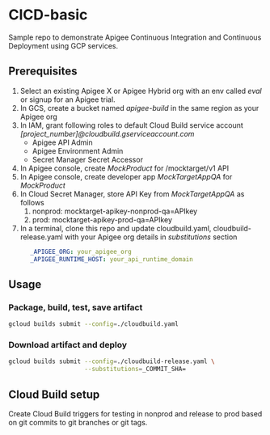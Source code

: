 # CICD-basic 
Sample repo to demonstrate Apigee Continuous Integration and Continuous Deployment using GCP services.

## Prerequisites
 1. Select an existing Apigee X or Apigee Hybrid org with an env called *eval* or signup for an Apigee trial.
 2. In GCS, create a bucket named *apigee-build* in the same region as your Apigee org
 3. In IAM, grant following roles to default Cloud Build service account *[project_number]@cloudbuild.gserviceaccount.com*
       *  Apigee API Admin
       *  Apigee Environment Admin
       *  Secret Manager Secret Accessor
 4. In Apigee console, create *MockProduct* for /mocktarget/v1 API
 5. In Apigee console, create developer app *MockTargetAppQA* for *MockProduct*
 5. In Cloud Secret Manager, store API Key from *MockTargetAppQA* as follows
     1. nonprod: mocktarget-apikey-nonprod-qa=APIkey
     2. prod: mocktarget-apikey-prod-qa=APIkey
 6. In a terminal, clone this repo and update cloudbuild.yaml, cloudbuild-release.yaml with your Apigee org details in *substitutions* section 
```yaml
      _APIGEE_ORG: your_apigee_org
      _APIGEE_RUNTIME_HOST: your_api_runtime_domain
``` 

## Usage

### Package, build, test, save artifact
```sh
gcloud builds submit --config=./cloudbuild.yaml
```

### Download artifact and deploy
```sh
gcloud builds submit --config=./cloudbuild-release.yaml \
                     --substitutions=_COMMIT_SHA=
```

## Cloud Build setup
Create Cloud Build triggers for testing in nonprod and release to prod based on git commits to git branches or git tags.
